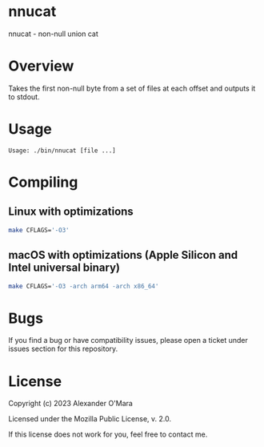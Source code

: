 # nnucat

nnucat - non-null union cat

# Overview

Takes the first non-null byte from a set of files at each offset and outputs it to stdout.

# Usage

```
Usage: ./bin/nnucat [file ...]
```

# Compiling

## Linux with optimizations

```bash
make CFLAGS='-O3'
```

## macOS with optimizations (Apple Silicon and Intel universal binary)

```bash
make CFLAGS='-O3 -arch arm64 -arch x86_64'
```

# Bugs

If you find a bug or have compatibility issues, please open a ticket under issues section for this repository.

# License

Copyright (c) 2023 Alexander O'Mara

Licensed under the Mozilla Public License, v. 2.0.

If this license does not work for you, feel free to contact me.
